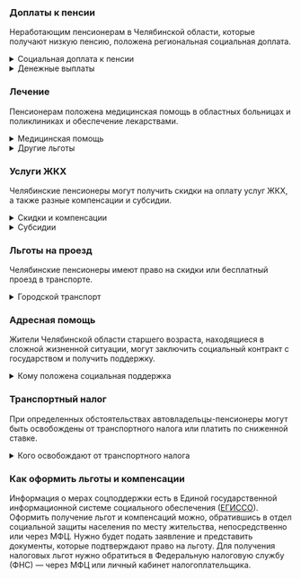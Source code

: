 ### Доплаты к пенсии
Неработающим пенсионерам в Челябинской области, которые получают низкую пенсию, положена региональная социальная доплата. 
<details>
<summary>Социальная доплата к пенсии</summary>
В Челябинской области, где региональный прожиточный минимум ниже общефедерального, пенсионерам назначена федеральная доплата.  Для назначения региональной доплаты необходимо обращаться в органы социальной защиты населения, а федеральной — в территориальное отделение Пенсионного фонда по месту своего жительства. С 2022 года доплата будет назначаться автоматически. 
</details>
<details>

<summary>Денежные выплаты</summary>

Если пенсионер относится к льготной категории, ему положена ежемесячная денежная выплата (ЕДВ), которую регулярно индексируют. 
ЕДВ ветеранов труда [составляет](https://docs.cntd.ru/document/424078958) 1265 рублей, а имеющих статус ветеранов труда региона — 1081 рубль. Труженикам тыла полагается выплата в сумме 1714 рублей, жертвам политических репрессий — 1664 рубля. По 500 рублей ежемесячно [выплачивается](https://docs.cntd.ru/document/432997584) детям войны (дети участников ВОВ, погибших или пропавших без вести в период с 22 июня 1941 года по 9 (11) мая 1945 года, а также войны с Финляндией и Японией, если на момент смерти родителей им не исполнилось 18 лет).
</details>

### Лечение
Пенсионерам положена медицинская помощь в областных больницах и поликлиниках и обеспечение лекарствами.
<details>

<summary>Медицинская помощь</summary>
Ветераны труда и труженики тыла [сохраняют](https://docs.cntd.ru/document/424078958) обслуживание в поликлиниках и других медицинских учреждениях, к которым они были прикреплены в период работы до выхода на пенсию. Этим категориям льготников, а также жертвам политических репрессий медицинская помощь оказывается вне очереди. 

</details>


<details>
<summary>Другие льготы</summary>
Внеочередной приём в дома-интернаты для престарелых и инвалидов, учреждения социального обслуживания предоставляется челябинским труженикам тыла, реабилитированным и пострадавшим от репрессий пенсионерам и детям войны.
Для жертв политических репрессий [предусмотрено](https://docs.cntd.ru/document/802022812) первоочередное получение путёвок для санаторно-курортного лечения и отдыха.
</details>

### Услуги ЖКХ
Челябинские пенсионеры могут получить скидки на оплату услуг ЖКХ, а также разные компенсации и субсидии. 

<details>
<summary>Скидки и компенсации</summary>
Одинокие неработающие пенсионеры по достижении 70 лет освобождаются от взносов на капремонт на 50%, а с 80-летнего возраста — полностью. Льгота распространяется также на граждан указанного возраста, семья которых состоит из неработающих граждан пенсионного возраста и из нетрудоустроенных инвалидов. Компенсация рассчитывается, исходя из установленных в регионе минимального взноса на капремонт за 1 кв. метр и размера стандарта нормативной площади жилого помещения.
Ветеранам труда, пользующимся услугами местной телефонной связи, [производится](https://docs.cntd.ru/document/424078958) доплата к ЕДВ в сумме 185 рублей.  
Одиноко проживающим пенсионерам [компенсируют](https://docs.cntd.ru/document/574644947) расходы на приобретение и установку внутридомового газового оборудования. Выплатят фактическую стоимость оборудования и работ, но не более 60 000 рублей, но только после завершения работ и заключения договора поставки газа.
</details>

<details>
<summary>Субсидии</summary>
Пенсионерам [предоставляется](https://docs.cntd.ru/document/438896834) адресная субсидия в связи с ростом платы за коммунальные услуги сроком на шесть месяцев. Она оформляется, если расходы по «коммуналке» в каждом месяце текущего года по отношению к расходам за прошлый год оказались больше, чем на величину утверждённого индекса.

Оформить [субсидию](https://docs.cntd.ru/document/438984006) на оплату жилищно-коммунальных услуг при расходах более 11% семейного бюджета могут одиноко проживающие граждане пенсионного возраста или семьи, состоящие только из таких граждан, если их совокупный доход не превышает прожиточный минимум или превышение составляет не более 20%. Остальные пенсионеры получают субсидию при тратах свыше 22%.
</details>

### Льготы на проезд
Челябинские пенсионеры имеют право на скидки или бесплатный проезд в транспорте. 
<details>
<summary>Городской транспорт</summary>
Пенсионеры-дачники, имеющие садовой участок в СНТ, получают скидку в размере 70% от стоимости проезда пригородными электричками. Они могут приобрести месячный проездной абонементный билет, действующий в определённые дни (не более 15 дней в месяц).
</details>

### Адресная помощь
Жители Челябинской области старшего возраста, находящиеся в сложной жизненной ситуации, могут заключить социальный контракт с государством и получить поддержку.

<details>
<summary>Кому положена социальная поддержка</summary>

Пенсионерам, которые по не зависящим от них причинам оказались в трудной жизненной ситуации, оказывают адресную помощь. Она может быть в виде денежных выплат, ежемесячных или единовременных, либо в натуральной форме — обеспечения продуктами питания, одеждой и обувью, медикаментами и прочее. С нуждающимися пенсионерами может быть заключён социальный контракт.

</details>

### Транспортный налог
При определенных обстоятельствах автовладельцы-пенсионеры могут быть освобождены от транспортного налога или платить по сниженной ставке. 
<details>
<summary>Кого освобождают от транспортного налога</summary>
Участники ВОВ, инвалиды ВОВ и боевых действий, инвалиды I и II групп, граждане, пострадавшие от радиации, освобождаются от уплаты налога на одно транспортное средство мощностью до 180 л. с. Пенсионеры и те, кто должен был уйти на пенсию по ранее действовавшему законодательству, за автомобили с мощностью двигателя до 180 л. с. и мотоциклы (мотороллеры) до 36 л. с. [уплачивают](https://www.nalog.gov.ru/rn77/service/tax/d1097172/) транспортный налог по льготной ставке — 1 руб./л. с. При владении свыше 10 лет грузовым авто до 150 л. с. налог за него уплачивается в размере 60%, а мотоциклом (мотороллером) свыше 35 л. с. — 40%. За легковой автомобиль мощностью до 70 л. с. налог снижается на 20%.
</details>

### Как оформить льготы и компенсации 
Информация о мерах соцподдержки есть в Единой государственной информационной системе социального обеспечения ([ЕГИССО]( http://egisso.ru/site/client/#/)). Оформить получение льгот и компенсаций можно, обратившись в отдел социальной защиты населения по месту жительства, непосредственно или через МФЦ. Нужно будет подать заявление и представить документы, которые подтверждают право на льготу. Для получения налоговых льгот нужно обратиться в Федеральную налоговую службу (ФНС) — через МФЦ или личный кабинет налогоплательщика.
















